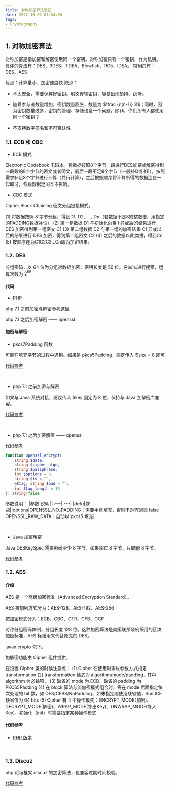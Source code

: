 ```yaml
---
title: 对称加密算法笔记
date: 2022-10-02 07:54:06
tags:
- Cryptography
---
```



## 1. 对称加密算法
对称加密是指加密和解密使用同一个密钥。对称加密只有一个密钥，作为私钥。
具体的算法有：DES、3DES、TDEA、Blowfish、RC5、IDEA。
常用的有：DES、AES

优点：计算量小、加密速度快
缺点：

- 不太安全，需要保存好密钥。明文传输密钥，容易出现劫持、窃听。

- 随着参与者数量增加，密钥数量膨胀，数量为 $\frac {n(n-1)} 2$；同时，因为密钥数量过多，密钥的管理、存储也是一个问题。除非，你们所有人都使用同一个密钥？

- 不支持数字签名和不可否认性

### 1.1. ECB 和 CBC
- ECB 模式

Electronic Codebook 电码本。将数据按照8个字节一段进行DES加密或解密得到一段段的8个字节的密文或者明文，最后一段不足8个字节（一般补0或者F），按照需求补足8个字节进行计算（并行计算），之后按照顺序将计算所得的数据连在一起即可，各段数据之间互不影响。

- CBC 模式

Cipher Block Chaining 密文分组链接模式。

(1) 将数据按照 8 字节分组，得到D1, D2, … , Dn（若数据不是8的整数倍，用指定的PADDING数据补位）
(2) 第一组数据 D1 与初始化向量 I 异或后的结果进行 DES 加密得到第一组密文 C1
(3) 第二组数据 D2 与第一组的加密结果 C1 异或以后的结果进行 DES 加密，得到第二组密文 C2
(4) 之后的数据以此类推，得到Cn
(5) 按顺序连为C1C2C3…Cn即为加密结果。

### 1.2. DES
分组密码，以 64 位为分组对数据加密，密钥长度是 56 位。穷举法进行搜索，运算次数为 $2^{56}$ 



#### 代码

- PHP

php 7.1 之前加密与解密参考[这里](https://github.com/JiangChunbo/crypto/blob/master/des/php7.1-/DES.php)

php 7.1 之后加密解密 —— openssl

#### 加密与解密
- pkcs7Padding 函数

可能在填充字节的过程中遇到。如果是 pkcs5Padding，固定传入 $size = 8 即可

[代码参考](https://gitee.com/jiang_chun_bo/encrypt/blob/master/des/php7.1-/DES.php#L30)

&nbsp;
- php 7.1 之前加密与解密

如果与 Java 系统对接，建议传入 $key 固定为 8 位，保持与 Java 加解密库兼容。

[代码参考](https://gitee.com/jiang_chun_bo/encrypt/blob/master/des/php7.1-/DES.php)

&nbsp;
- php 7.1 之后加密解密 —— openssl

[代码参考](https://gitee.com/jiang_chun_bo/encrypt/blob/master/des/php7.1+/DES.php)

```php
function openssl_encrypt(
	string $data,
	string $cipher_algo,
	string $passphrase,
	int $options = 0,
	string $iv = "", 
	&$tag, string $aad = "", 
	int $tag_length = 16
): string|false
```

参数说明：
|参数|说明|
|:---|:---|
|$data|数据|
|$options|OPENSSL_NO_PADDING：需要手动填充，否则不对齐返回 false<br>OPENSSL_RAW_DATA：自动以 pkcs5 填充|

&nbsp;
- Java 加密解密

Java DESKeySpec 需要密码至少 8 字节，如果超过 8 字节，只取前 8 字节。

[代码参考](https://gitee.com/jiang_chun_bo/encrypt/blob/master/des/jdk8+/DES.java)


### 1.2. AES

#### 介绍

AES 是一个高级加密标准（Advanced Encryption Standard）。

AES 按加密方式分为：AES-128、AES-192、AES-256

按加密模式分为：ECB、CBC、CTR、CFB、OCF

对称分组密码体制，分组长度 128 位。这种加密算法是美国联邦政府采用的区块加密标准，AES 标准用来代替原先的 DES。

javax.crypto 包下。

加解密功能由 Cipher 组件提供，

在设置 Cipher 类的时候注意点：
(1) Cipher 在使用时需以参数方式指定 transformation
(2) transformation 格式为 algorithm/mode/padding，其中 algorithm 为必输项，
(3) 缺省的 mode 为 ECB，缺省的 padding 为 PKCS5Padding
(4) 在 block 算法与流加密模式组合时，需在 mode 后面指定每次处理的 bit 数，如 DES/CFB8/NoPadding，如未指定则使用缺省值，SunJCE 缺省值为 64 bits
(5) Cipher 有 4 中操作模式：ENCRYPT_MODE(加密)、DECRYPT_MODE(解密)、WRAP_MODE(导出Key)、UNWRAP_MODE(导入Key)，初始化（init）时需要指定某种操作模式

#### 代码参考

- [PHP 版本](https://github.com/JiangChunbo/crypto/blob/master/AES/php/AES.php)




&nbsp;
### 1.3. Discuz
php 论坛框架 discuz 的加密算法，也兼容过期时间校验。

[代码参考](https://gitee.com/jiang_chun_bo/encrypt/blob/master/discuz/php/DiscuzUtil.php)

